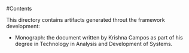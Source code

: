 #Contents

This directory contains artifacts generated throut the framework development:

- Monograph: the document written by Krishna Campos as part of his degree in
  Technology in Analysis and Development of Systems.


